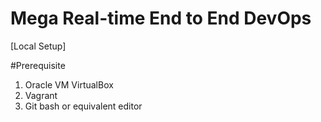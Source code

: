 ﻿# Mega Real-time End to End DevOps
 [Local Setup]
 
 #Prerequisite
1.	Oracle VM VirtualBox
2.	Vagrant
3.	Git bash or equivalent editor

